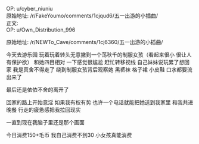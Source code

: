 
OP: u/cyber_niuniu  
原始地址: /r/FakeYoumo/comments/1cjqud6/五一出游的小插曲/  
正文:  
OP: u/Own_Distribution_996  

 原始地址: /r/NEWTo_Cave/comments/1cj6360/五一出游的小插曲/  

今天去游乐园 玩着玩着转头无意撇到一个荡秋千的制服女孩（看起来很小 很让人有保护欲） 和她四目相对 一下感觉很尴尬 赶忙转移视线 自己妹妹说玩累了想回家 我是真舍不得走了 绕到制服女孩背后观察她 黑裤袜 格子裙 小皮鞋 口水都要流出来了

最后还是依依不舍的离开了


回家的路上开始意淫 如果我有权有势 也许一个电话就能把她送到我家里 和我共进晚餐 行走的疲惫感把我拉回现实

一直到现在我脑子里还是那个画面

今日消费150+毛币 我自己消费不到30 小女孩真能消费
